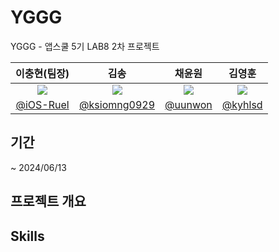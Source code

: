 # YGGG

YGGG - 앱스쿨 5기 LAB8 2차 프로젝트

| 이충현(팀장) | 김송 | 채윤원 | 김영훈 |
|:--:|:--:|:--:|:--:|
|<img src="https://avatars.githubusercontent.com/u/67133244?v=4" with=300 />|<img src="https://avatars.githubusercontent.com/u/19872750?v=4" with=300 />|<img src="https://avatars.githubusercontent.com/u/48541984?v=4" with=300 />|<img src="https://avatars.githubusercontent.com/u/113406379?v=4" with=300 />|
|[@iOS-Ruel](https://github.com/iOS-Ruel)|[@ksiomng0929](https://github.com/ksiomng0929)|[@uunwon](https://github.com/uunwon)|[@kyhlsd](https://github.com/kyhlsd)|


## 기간
~ 2024/06/13
## 프로젝트 개요

## Skills
